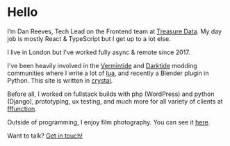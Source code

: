 # Hello

I’m Dan Reeves, Tech Lead on the Frontend team at [Treasure Data](https://treasuredata.com). My day job is mostly React & TypeScript but I get up to a lot else.

I live in London but I've worked fully async & remote since 2017.

I've been heavily involved in the [Vermintide](https://vmf-docs.verminti.de/) and [Darktide](https://darkti.de/modding) modding communities where I write a lot of [lua](https://github.com/danreeves?tab=repositories&q=mods&type=source&language=lua&sort=), and recently a Blender plugin in Python. This site is written in [crystal](https://github.com/danreeves/danreev.es).

Before all, I worked on fullstack builds with php (WordPress) and python (Django), prototyping, ux testing, and much more for all variety of clients at [fffunction](https://fffunction.co/).

Outside of programming, I enjoy film photography. You can see it [here](https://dnrvs.photo).

Want to talk? [Get in touch!](/contact)
